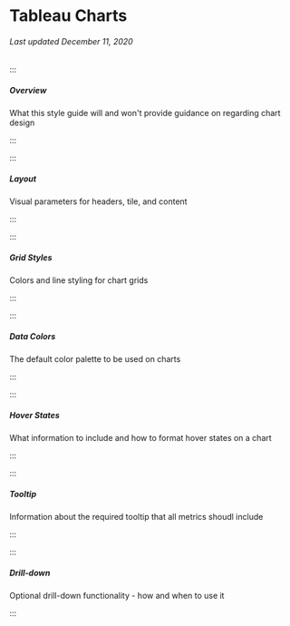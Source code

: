 # Tableau Charts

###### Last updated December 11, 2020

:::

##### Overview

What this style guide will and won't provide guidance on regarding chart design

:::

:::

##### Layout

Visual parameters for headers, tile, and content

:::

:::

##### Grid Styles

Colors and line styling for chart grids

:::

:::

##### Data Colors

The default color palette to be used on charts

:::

:::

##### Hover States

What information to include and how to format hover states on a chart

:::

:::

##### Tooltip

Information about the required tooltip that all metrics shoudl include

:::

:::

##### Drill-down

Optional drill-down functionality - how and when to use it

:::
